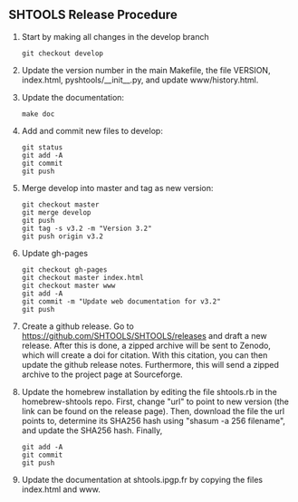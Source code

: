 SHTOOLS Release Procedure
-------------------------

1. Start by making all changes in the develop branch

    ```
    git checkout develop
    ```
    
2. Update the version number in the main Makefile, the file VERSION, index.html, pyshtools/\_\_init\_\_.py, and update www/history.html.
3. Update the documentation:

    ```
    make doc
    ```
4. Add and commit new files to develop:

    ```
    git status
    git add -A
    git commit
    git push
    ```
    
5. Merge develop into master and tag as new version:

    ```
    git checkout master
    git merge develop
    git push
    git tag -s v3.2 -m "Version 3.2"
    git push origin v3.2
    ```

6. Update gh-pages

    ```
    git checkout gh-pages
    git checkout master index.html
    git checkout master www
    git add -A
    git commit -m "Update web documentation for v3.2"
    git push
    ```

7. Create a github release. Go to https://github.com/SHTOOLS/SHTOOLS/releases and draft a new release. After this is done, a zipped archive will be sent to Zenodo, which will create a doi for citation. With this citation, you can then update the github release notes. Furthermore, this will send a zipped archive to the project page at Sourceforge.

8. Update the homebrew installation by editing the file shtools.rb in the homebrew-shtools repo. First, change "url" to point to new version (the link can be found on the release page). Then, download the file the url points to, determine its SHA256 hash using "shasum -a 256 filename", and update the SHA256 hash. Finally,

    ```
    git add -A
    git commit
    git push
    ```

9. Update the documentation at shtools.ipgp.fr by copying the files index.html and www.
